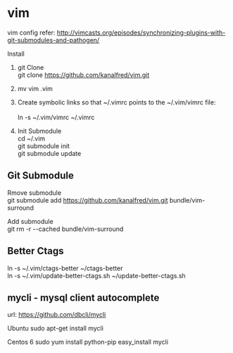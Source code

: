 vim
===

vim config
refer: http://vimcasts.org/episodes/synchronizing-plugins-with-git-submodules-and-pathogen/

Install

1) git Clone <br/>
git clone https://github.com/kanalfred/vim.git

2) mv vim .vim

3) Create symbolic links so that ~/.vimrc points to the ~/.vim/vimrc file: <br/>  
ln -s ~/.vim/vimrc ~/.vimrc

4) Init Submodule <br/>
cd ~/.vim <br/>
git submodule init <br/>
git submodule update <br/>


Git Submodule
----------------

Rmove submodule<br/>
git submodule add https://github.com/kanalfred/vim.git bundle/vim-surround <br/>

Add submodule <br/>
git rm -r --cached bundle/vim-surround <br/>


Better Ctags
-------------

ln -s ~/.vim/ctags-better ~/ctags-better <br/>
ln -s ~/.vim/update-better-ctags.sh ~/update-better-ctags.sh <br/>

mycli - mysql client autocomplete
-------------
url: https://github.com/dbcli/mycli

Ubuntu
sudo apt-get install mycli

Centos 6
sudo yum install python-pip
easy_install mycli

